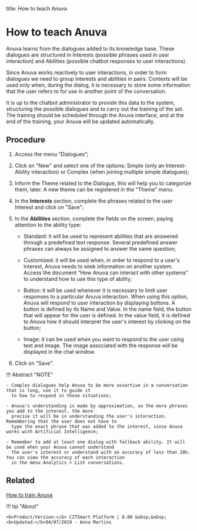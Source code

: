 title: How to teach Anuva
# How to teach Anuva

Anuva learns from the dialogues added to its knowledge base. These dialogues are structured in Interests (possible phrases used in user interaction) and Abilities (possible chatbot responses to user interactions). 

Since Anuva works reactively to user interactions, in order to form dialogues we need to group interests and abilities in pairs. Contexts will be used only when, during the dialog, it is necessary to store some information that the user refers to for use in another point of the conversation.

It is up to the chatbot administrator to provide this data to the system, structuring the possible dialogues and to carry out the training of the set. The training should be scheduled through the Anuva interface, and at the end of the training, your Anuva will be updated automatically.

Procedure
------------

1.	Access the menu “Dialogues”;

2.	Click on "New" and select one of the options: Simple (only an Interest-Ability interaction) or Complex (when joining multiple simple dialogues);

3.	Inform the Theme related to the Dialogue, this will help you to categorize them, later. A new theme can be registered in the "Theme" menu.

4.	In the **Interests** section, complete the phrases related to the user Interest and click on "Save";

5.	In the **Abilities** section, complete the fields on the screen, paying attention to the ability type:

	   - Standard: it will be used to represent abilities that are answered through a predefined text response. Several predefined 
         answer phrases can always be assigned to answer the same question;

	   - Customized: it will be used when, in order to respond to a user's interest, Anuva needs to seek information on another system. 
         Access the document “How Anuva can interact with other systems” to understand how to use this type of ability;

	   - Button: it will be used whenever it is necessary to limit user responses to a particular Anuva interaction. When using this 
         option, Anuva will respond to user interaction by displaying buttons. A button is defined by its Name and Value. In the name 
         field, the button that will appear for the user is defined. In the value field, it is defined to Anuva how it should interpret 
         the user's interest by clicking on the button;

	   - Image: it can be used when you want to respond to the user using text and image. The image associated with the response will be 
         displayed in the chat window.


6. Click on "Save".

!!! Abstract "NOTE"

    - Complex dialogues help Anuva to be more assertive in a conversation that is long, use it to guide it 
      to how to respond in those situations;
    
    - Anuva's understanding is made by approximation, so the more phrases you add to the interest, the more 
      precise it will be in understanding the user's interaction. Remembering that the user does not have to 
      type the exact phrase that was added to the interest, since Anuva works with Artificial Intelligence;
                
    - Remember to add at least one dialog with fallback ability. It will be used when your Anuva cannot understand 
      the user's interest or understand with an accuracy of less than 20%. You can view the accuracy of each interaction 
      in the menu Analytics > List conversations.
 
 
Related
--------
 
[How to train Anuva](/en-us/anuva/trainning-anuva.html)
 
 

!!! tip "About"

    <b>Product/Version:</b> CITSmart Platform | 8.00 &nbsp;&nbsp;
    <b>Updated:</b>04/07/2019 - Anna Martins
    
